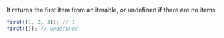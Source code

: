 It returns the first item from an iterable, or undefined if there are no items.

```js
first([1, 2, 3]); // 1
first([]); // undefined
```
